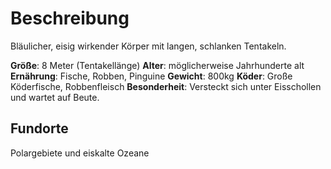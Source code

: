 # Beschreibung
Bläulicher, eisig wirkender Körper mit langen, schlanken Tentakeln.

**Größe**: 8 Meter (Tentakellänge)
**Alter**: möglicherweise Jahrhunderte alt
**Ernährung**: Fische, Robben, Pinguine
**Gewicht**: 800kg
**Köder**: Große Köderfische, Robbenfleisch
**Besonderheit**: Versteckt sich unter Eisschollen und wartet auf Beute.

## Fundorte
Polargebiete und eiskalte Ozeane